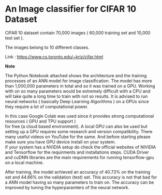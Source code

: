 An Image classifier for CIFAR 10 Dataset 
=
CIFAR 10 dataset contain 70,000 images ( 60,000 training set and 10,000 test set ).

The images belong to 10 different classes.

Link : https://www.cs.toronto.edu/~kriz/cifar.html

<b>Note</b>

The Python Notebook attached shows the architecture and the training processes of an ANN model for image classification. 
The model has more than 1,000,000 parameters in total and so it was trained on a GPU. 
Working with on so many parameters would be extremely difficult with a CPU and will take quite a long time to train with not so results.
It is advised to run neural networks ( basically Deep Learning Algorithms )  on a GPUs since they 
require a lot of computational power. 

In this case Google Colab was used since it provides strong computational resources ( GPU and TPU support )  
for free (a cloud based environment). A local GPU can also be used but setting up a GPU requires some research and version compatibility.
There many useful videos on YouTube for the same. And before starting please make sure you have GPU device install on your system.  
If your system has a NVIDIA setup do check the official websites of NIVIDIA and Tensorflow for the requirments and installations steps. 
CUDA Driver and cuDNN libraries are the main requirements for running tensorflow-gpu on a local machine.

After training, the model achieved an accuracy of 40.73% on the training set and 44.66% on the validation (test) set. 
This accuracy is not that bad for a ANN model having so many parameters to train on. The accuracy can be improved by tuning the
hyperparamters of the neural network.
